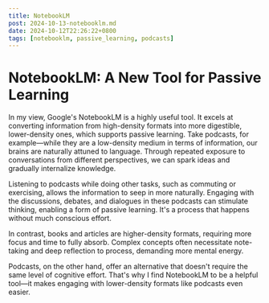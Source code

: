 ```yaml
---
title: NotebookLM
post: 2024-10-13-notebooklm.md
date: 2024-10-12T22:26:22+0800
tags: [notebooklm, passive_learning, podcasts]
---
```

# NotebookLM: A New Tool for Passive Learning

In my view, Google's NotebookLM is a highly useful tool. It excels at converting information from high-density formats into more digestible, lower-density ones, which supports passive learning. Take podcasts, for example—while they are a low-density medium in terms of information, our brains are naturally attuned to language. Through repeated exposure to conversations from different perspectives, we can spark ideas and gradually internalize knowledge.

Listening to podcasts while doing other tasks, such as commuting or exercising, allows the information to seep in more naturally. Engaging with the discussions, debates, and dialogues in these podcasts can stimulate thinking, enabling a form of passive learning. It's a process that happens without much conscious effort.

In contrast, books and articles are higher-density formats, requiring more focus and time to fully absorb. Complex concepts often necessitate note-taking and deep reflection to process, demanding more mental energy.

Podcasts, on the other hand, offer an alternative that doesn't require the same level of cognitive effort. That's why I find NotebookLM to be a helpful tool—it makes engaging with lower-density formats like podcasts even easier.